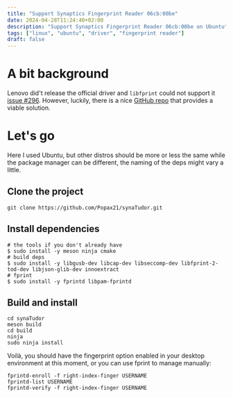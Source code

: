 ```yaml
---
title: "Support Synaptics Fingerprint Reader 06cb:00be"
date: 2024-04-28T11:24:40+02:00
description: "Support Synaptics Fingerprint Reader 06cb:00be on Ubuntu"
tags: ["linux", "ubuntu", "driver", "fingerprint reader"]
draft: false
---
```


# A bit background

Lenovo did't release the official driver and `libfprint` could not support it [issue #296](https://gitlab.freedesktop.org/libfprint/libfprint/-/issues/296). However, luckily, there is a nice [GitHub repo](https://github.com/Popax21/synaTudor) that provides a viable solution.

# Let's go

Here I used Ubuntu, but other distros should be more or less the same while the package manager can be different, the naming of the deps might vary a little.

## Clone the project
```shell
git clone https://github.com/Popax21/synaTudor.git
```

## Install dependencies
```shell
# the tools if you don't already have
$ sudo install -y meson ninja cmake
# build deps
$ sudo install -y libgusb-dev libcap-dev libseccomp-dev libfprint-2-tod-dev libjson-glib-dev innoextract
# fprint
$ sudo install -y fprintd libpam-fprintd
```

## Build and install
```shell
cd synaTudor
meson build
cd build
ninja
sudo ninja install
```

Voilà, you should have the fingerprint option enabled in your desktop environment at this moment, or you can use fprint to manage manually:
```shell
fprintd-enroll -f right-index-finger USERNAME
fprintd-list USERNAME
fprintd-verify -f right-index-finger USERNAME
```